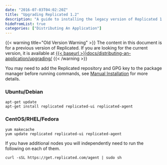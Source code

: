 ```yaml
---
date: "2016-07-03T04:02:20Z"
title: "Upgrading Replicated 1.2"
description: "A guide to installing the legacy version of Replicated 1.2.x via Deb and Yum packages."
hideFromList: true
categories: ["Distributing An Application"]
---
```


{{< warning title="Old Version Warning" >}}
The content in this document is for a previous version of Replicated. If you are looking
for the current version, it is available at
<a href="{{< baseurl >}}/docs/distributing-an-application/upgrading/">{{< baseurl >}}docs/distributing-an-application/upgrading/</a>
{{< /warning >}}

You may need to add the Replicated repository and GPG key to the package manager before
running commands, see [Manual Installation](/docs/distributing-an-application/installing/#manual-installation)
for more details.

### Ubuntu/Debian
```shell
apt-get update
apt-get install replicated replicated-ui replicated-agent
```

### CentOS/RHEL/Fedora
```shell
yum makecache
yum update replicated replicated-ui replicated-agent
```

If you have additional nodes you will independently need to run the following on each of them.

```shell
curl -sSL https://get.replicated.com/agent | sudo sh
```
